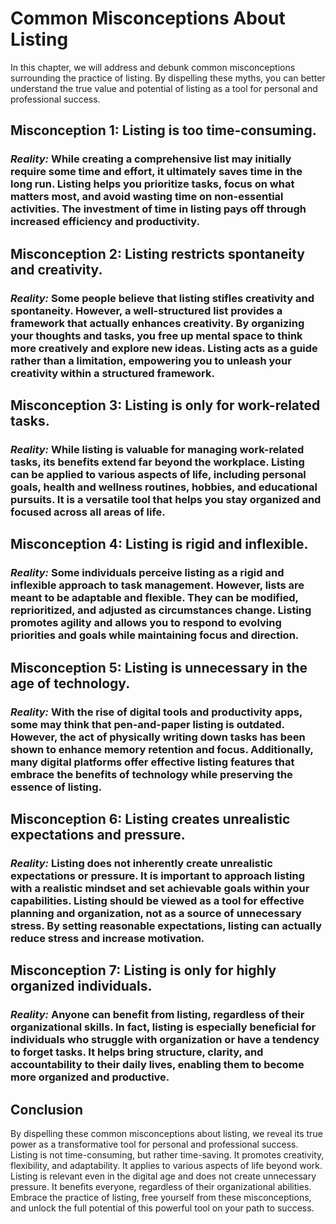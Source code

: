 Common Misconceptions About Listing
==============================================

In this chapter, we will address and debunk common misconceptions surrounding the practice of listing. By dispelling these myths, you can better understand the true value and potential of listing as a tool for personal and professional success.

Misconception 1: Listing is too time-consuming.
-----------------------------------------------

### *Reality:* While creating a comprehensive list may initially require some time and effort, it ultimately saves time in the long run. Listing helps you prioritize tasks, focus on what matters most, and avoid wasting time on non-essential activities. The investment of time in listing pays off through increased efficiency and productivity.

Misconception 2: Listing restricts spontaneity and creativity.
--------------------------------------------------------------

### *Reality:* Some people believe that listing stifles creativity and spontaneity. However, a well-structured list provides a framework that actually enhances creativity. By organizing your thoughts and tasks, you free up mental space to think more creatively and explore new ideas. Listing acts as a guide rather than a limitation, empowering you to unleash your creativity within a structured framework.

Misconception 3: Listing is only for work-related tasks.
--------------------------------------------------------

### *Reality:* While listing is valuable for managing work-related tasks, its benefits extend far beyond the workplace. Listing can be applied to various aspects of life, including personal goals, health and wellness routines, hobbies, and educational pursuits. It is a versatile tool that helps you stay organized and focused across all areas of life.

Misconception 4: Listing is rigid and inflexible.
-------------------------------------------------

### *Reality:* Some individuals perceive listing as a rigid and inflexible approach to task management. However, lists are meant to be adaptable and flexible. They can be modified, reprioritized, and adjusted as circumstances change. Listing promotes agility and allows you to respond to evolving priorities and goals while maintaining focus and direction.

Misconception 5: Listing is unnecessary in the age of technology.
-----------------------------------------------------------------

### *Reality:* With the rise of digital tools and productivity apps, some may think that pen-and-paper listing is outdated. However, the act of physically writing down tasks has been shown to enhance memory retention and focus. Additionally, many digital platforms offer effective listing features that embrace the benefits of technology while preserving the essence of listing.

Misconception 6: Listing creates unrealistic expectations and pressure.
-----------------------------------------------------------------------

### *Reality:* Listing does not inherently create unrealistic expectations or pressure. It is important to approach listing with a realistic mindset and set achievable goals within your capabilities. Listing should be viewed as a tool for effective planning and organization, not as a source of unnecessary stress. By setting reasonable expectations, listing can actually reduce stress and increase motivation.

Misconception 7: Listing is only for highly organized individuals.
------------------------------------------------------------------

### *Reality:* Anyone can benefit from listing, regardless of their organizational skills. In fact, listing is especially beneficial for individuals who struggle with organization or have a tendency to forget tasks. It helps bring structure, clarity, and accountability to their daily lives, enabling them to become more organized and productive.

Conclusion
----------

By dispelling these common misconceptions about listing, we reveal its true power as a transformative tool for personal and professional success. Listing is not time-consuming, but rather time-saving. It promotes creativity, flexibility, and adaptability. It applies to various aspects of life beyond work. Listing is relevant even in the digital age and does not create unnecessary pressure. It benefits everyone, regardless of their organizational abilities. Embrace the practice of listing, free yourself from these misconceptions, and unlock the full potential of this powerful tool on your path to success.
